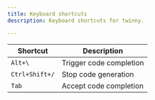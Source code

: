 ```yaml
---
title: Keyboard shortcuts
description: Keyboard shortcuts for twinny.

---
```


| Shortcut         | Description                 |
| -----------------| --------------------------- |
| `Alt+\`          | Trigger code completion     |
| `Ctrl+Shift+/`   | Stop code generation        |
| `Tab`            | Accept code completion      |
